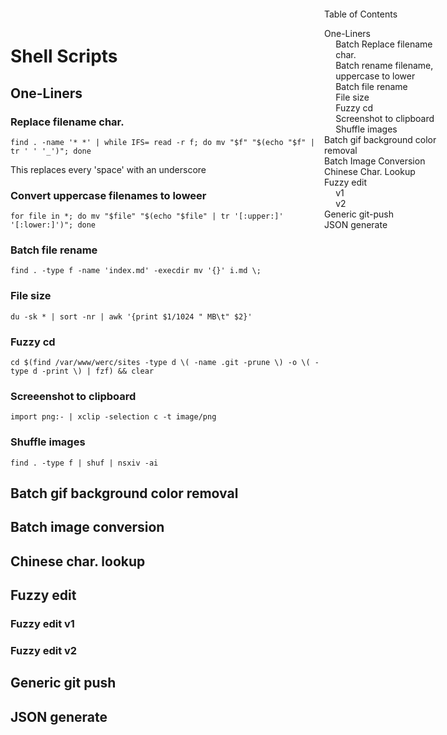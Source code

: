 <style>#toc{position:fixed;top:20px;right:20px;max-width:200px;padding:10px;overflow-y:auto;max-height:80vh;z-index:1000}</style>

# Shell Scripts

<div id="toc">
Table of Contents

- [One-Liners](#one-liners)
	- [Batch Replace filename char.](#replace-filename-char)
	- [Batch rename filename, uppercase to lower](#file-rename-uppercase-lower)
	- [Batch file rename](#file-rename)
	- [File size](#file-size)
	- [Fuzzy cd](#fuzzy-cd)
	- [Screenshot to clipboard](#screenshot-clipboard)
	- [Shuffle images](#shuffle-images)
- [Batch gif background color removal](#batch-gif-bg-color-remove)
- [Batch Image Conversion](#batch-image-conversion)
- [Chinese Char. Lookup](#chinese-lookup)
- [Fuzzy edit](#fuzzy-edit)
	- [v1](#fuzzy-edit1)
	- [v2](#fuzzy-edit2)
- [Generic git-push](#git-push1)
- [JSON generate](#json-generate)
</div>

##  <a name='one-liners'>One-Liners</a>

###  <a name='replace-filename-char'>Replace filename char.</a>

`find . -name '* *' | while IFS= read -r f; do mv "$f" "$(echo "$f" | tr ' ' '_')"; done`

This replaces every 'space' with an underscore

###  <a name='file-rename-uppercase-lower'>Convert uppercase filenames to loweer</a>

`for file in *; do mv "$file" "$(echo "$file" | tr '[:upper:]' '[:lower:]')"; done`

###  <a name='file-rename'>Batch file rename</a>

`find . -type f -name 'index.md' -execdir mv '{}' i.md \;`

###  <a name='file-size'>File size</a>

`du -sk * | sort -nr | awk '{print $1/1024 " MB\t" $2}'`

###  <a name='fuzzy-cd'>Fuzzy cd</a>

`cd $(find /var/www/werc/sites -type d \( -name .git -prune \) -o \( -type d -print \) | fzf) && clear`

###  <a name='screenshot-clipboard'>Screeenshot to clipboard</a>

`import png:- | xclip -selection c -t image/png`

###  <a name='shuffle-images'>Shuffle images</a>

`find . -type f | shuf | nsxiv -ai`

##  <a name='batch-gif-bg-color-remove'>Batch gif background color removal</a>

<object data=/src/sh/batch-gif-bg-color-remove.txt></object>

##  <a name='batch-image-conversion'>Batch image conversion</a>

<object data="/src/sh/batch-image-conversion1.txt" width="350px" height="340px"></object>

##  <a name='chinese-lookup'>Chinese char. lookup</a>

<object data=/src/sh/cn-lookup.txt></object>

##  <a name='fuzzy-edit'>Fuzzy edit</a>

###  <a name='fuzzy-edit1'>Fuzzy edit v1</a>

<object data="/src/sh/fuzzy-edit1.txt" width="350" height="210"></object>

###  <a name='fuzzy-edit2'>Fuzzy edit v2</a>

<object data="/src/sh/fuzzy-edit2.txt" width="350" height="272"></object>

##  <a name='git-push1'>Generic git push</a>

<object data="/src/sh/git-push.txt" width="350px" height="200px"></object>

##  <a name='json-generate'>JSON generate</a>

<object data=/src/sh/json-generate.txt></object>
